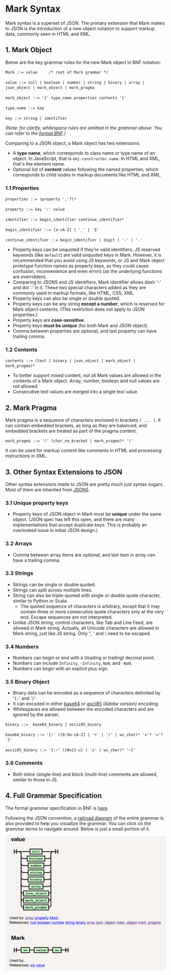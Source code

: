 # Mark Syntax

Mark syntax is a superset of JSON. The primary extension that Mark makes to JSON is the introduction of a new object notation to support markup data, commonly seen in HTML and XML.

## 1. Mark Object

Below are the key grammar rules for the new Mark object in BNF notation:

```BNF
Mark ::= value     /* root of Mark grammar */

value ::= null | boolean | number | string | binary | array | json_object | mark_object | mark_pragma

mark_object ::= '{' type_name properties contents '}'

type_name ::= key

key ::= string | identifier
```

*(Note: for clarify, whitespace rules are omitted in the grammar above. You can refer to the [formal BNF](mark.bnf).)*

Comparing to a JSON object, a Mark object has two extensions:

- A **type name**, which corresponds to class name or type name of an object. In JavaScript, that is `obj.constructor.name`. In HTML and XML, that's the element name.
- Optional list of **content** values following the named properties, which corresponds to child nodes in markup documents like HTML and XML.

### 1.1 Properties

```BNF
properties ::= (property ','?)*

property ::= key ':' value

identifier ::= begin_identifier continue_identifier*

begin_identifier ::= [a-zA-Z] | '_' | '$'

continue_identifier ::= begin_identifier | digit | '-' | '.'
```

- Property keys can be unquoted if they’re valid identifiers.  JS reserved keywords (like `default`) are valid unquoted keys in Mark. However, it is recommended that you avoid using JS keywords, or JS and Mark object prototype function names as property keys, as they could cause confusion, inconvenience and even errors (as the underlying functions are overridden).
- Comparing to JSON5 and JS identifiers, Mark identifier allows dash '-' and dot '.' in it. These two special characters added as they are commonly used in markup formats, like HTML, CSS, XML.
- Property keys can also be single or double quoted.
- Property keys can be any string **except a number**, which is reserved for Mark object contents. (This restriction does not apply to JSON properties.)
- Property keys are **case-sensitive**.
- Property keys **must be unique** (for both Mark and JSON object).
- Comma between properties are optional, and last property can have trailing comma.

### 1.2 Contents

```BNF
contents ::= (text | binary | json_object | mark_object | mark_pragma)*
```

- To better support mixed content, not all Mark values are allowed in the contents of a Mark object. Array, number, boolean and null values are not allowed.
- Consecutive text values are merged into a single text value.

## 2. Mark Pragma

Mark pragma is a sequence of characters enclosed in brackets `( ... )`. It can contain embedded brackets, as long as they are balanced, and embedded brackets are treated as part of the pragma content.

```BNF
mark_pragma ::= '(' (char_no_bracket | mark_pragma)* ')'
```

It can be used for markup content like comments in HTML and processing instructions in XML.

## 3. Other Syntax Extensions to JSON

Other syntax extensions made to JSON are pretty much just syntax sugars. Most of them are inherited from [JSON5](http://json5.org/).

### 3.1 Unique property keys

- Property keys of JSON object in Mark must be **unique** under the same object. (JSON spec has left this open, and there are many implementations that accept duplicate keys. This is probably an overlooked issue in initial JSON design.)

### 3.2 Arrays

- Comma between array items are optional, and last item in array can have a trailing comma.

### 3.3 Strings

- Strings can be single or double quoted.
- Strings can split across multiple lines.
- String can also be triple-quoted with single or double quote character, similar to Python or Scala.
  - The quoted sequence of characters is arbitrary, except that it may contain three or more consecutive quote characters only at the very end. Escape sequences are not interpreted.
- Unlike JSON string, control characters, like Tab and Line Feed, are allowed in Mark string. Actually, all Unicode characters are allowed in Mark string, just like JS string. Only ", ' and \\ need to be escaped.

### 3.4 Numbers

- Numbers can begin or end with a (leading or trailing) decimal point.
- Numbers can include `Infinity`, `-Infinity`,  `NaN`, and `-NaN`.
- Numbers can begin with an explicit plus sign.

### 3.5 Binary Object

- Binary data can be encoded as a sequence of characters delimited by '`{:`' and '`}`'. 
- It can encoded in either [base64](https://en.wikipedia.org/wiki/Base64) or [ascii85](https://en.wikipedia.org/wiki/Ascii85) *(Adobe version)* encoding.
- Whitespaces are allowed between the encoded characters and are ignored by the parser. 

```BNF
binary ::=  base64_binary | ascii85_binary

base64_binary ::= '{:' ([0-9a-zA-Z] | '+' | '/' | ws_char)* '='? '='? '}'

ascii85_binary ::= '{:~' ([#x21-u] | 'z' | ws_char)* '~}'
```

### 3.6 Comments

- Both inline (single-line) and block (multi-line) comments are allowed, similar to those in JS.

## 4. Full Grammar Specification

The formal grammar specification in BNF is [here](mark.bnf).

Following the JSON convention, a [railroad diagram](https://mark.js.org/mark-grammar.html) of the entire grammar is also provided to help you visualize the grammar. You can click on the grammar terms to navigate around. Below is just a small portion of it.

<img src='mark-railway-diagram.png' width="600px">
